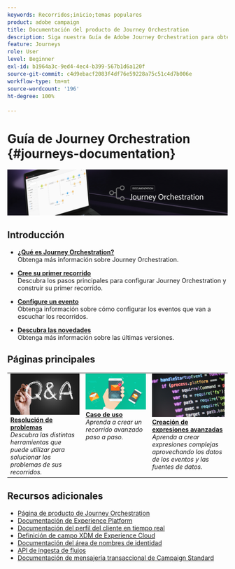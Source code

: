 ```yaml
---
keywords: Recorridos;inicio;temas populares
product: adobe campaign
title: Documentación del producto de Journey Orchestration
description: Siga nuestra Guía de Adobe Journey Orchestration para obtener instrucciones sencillas sobre cómo implementar y crear recorridos.
feature: Journeys
role: User
level: Beginner
exl-id: b1964a3c-9ed4-4ec4-b399-567b1d6a120f
source-git-commit: c4d9ebacf2083f4df76e59228a75c51c4d7b006e
workflow-type: tm+mt
source-wordcount: '196'
ht-degree: 100%

---
```


# Guía de Journey Orchestration {#journeys-documentation}

![](using/assets/do-not-localize/bannerjourney.png)

## Introducción 

* **[¿Qué es Journey Orchestration?](using/about/about-journey-orchestration.md)**<br/>
Obtenga más información sobre Journey Orchestration.

* **[Cree su primer recorrido](using/about/get-started.md)**<br/>
Descubra los pasos principales para configurar Journey Orchestration y construir su primer recorrido.

* **[Configure un evento](using/event/about-events.md#section_tbk_5qt_pgb)**<br/>
Obtenga información sobre cómo configurar los eventos que van a escuchar los recorridos.

* **[Descubra las novedades](using/release-notes/release-notes.md)**<br/>
Obtenga más información sobre las últimas versiones.

## Páginas principales

<table style="table-layout:fixed">
<tr>
    <td valign="top">
        <a href="using/about/troubleshooting.md">
       <img alt="Desarrolladores" src="using/assets/do-not-localize/FAQ.png" />
       </a>
    <div>
    <a href="using/about/troubleshooting.md"><strong>Resolución de problemas</strong></a>
    </div>
    <em>Descubra las distintas herramientas que puede utilizar para solucionar los problemas de sus recorridos.</em>
    <br>
  </td>
  <td valign="top">
    <a href="using/usecase/building-the-journey.md">
      <img alt="crear" src="using/assets/do-not-localize/design.png"/>
    </a>
    <div>
    <a href="using/usecase/building-the-journey.md"><strong>Caso de uso</strong></a>
    </div>
    <em>Aprenda a crear un recorrido avanzado paso a paso.</em>
    <br>
  </td>
  <td valign="top">
    <a href="using/expression/expressionadvanced.md">
      <img alt="condiciones" src="using/assets/do-not-localize/dev.png"/>
    </a>
    <div>
    <a href="using/expression/expressionadvanced.md"><strong>Creación de expresiones avanzadas</strong></a>
    </div>
    <em>Aprenda a crear expresiones complejas aprovechando los datos de los eventos y las fuentes de datos. </em>
    <br>
  </td>
</tr>
</table>

## Recursos adicionales

* [Página de producto de Journey Orchestration](https://www.adobe.com/es/experience-platform/journey-orchestration.html)
* [Documentación de Experience Platform](https://www.adobe.com/es/experience-platform/documentation-and-developer-resources.html)
* [Documentación del perfil del cliente en tiempo real](https://experienceleague.adobe.com/docs/experience-platform/profile/home.html?lang=es)
* [Definición de campo XDM de Experience Cloud](https://experienceleague.adobe.com/docs/experience-platform/xdm/home.html?lang=es)
* [Documentación del área de nombres de identidad](https://experienceleague.adobe.com/docs/experience-platform/sandbox/home.html?lang=es)
* [API de ingesta de flujos](https://experienceleague.adobe.com/docs/experience-platform/ingestion/streaming/overview.html?lang=es)
* [Documentación de mensajería transaccional de Campaign Standard](https://experienceleague.adobe.com/docs/campaign-standard/using/communication-channels/transactional-messaging/getting-started-with-transactional-msg.html?lang=es)

